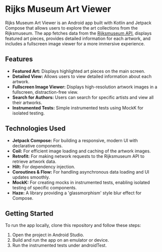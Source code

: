 # Rijks Museum Art Viewer

Rijks Museum Art Viewer is an Android app built with Kotlin and Jetpack Compose that allows users to explore the art collections from the Rijksmuseum. The app fetches data from the [Rijksmuseum API](https://data.rijksmuseum.nl/docs/api/), displays featured art pieces, provides detailed information for each artwork, and includes a fullscreen image viewer for a more immersive experience.

## Features
- **Featured Art:** Displays highlighted art pieces on the main screen.
- **Detailed View:** Allows users to view detailed information about each artwork.
- **Fullscreen Image Viewer:** Displays high-resolution artwork images in a fullscreen, distraction-free view.
- **Search for Authors:** Users can search for specific artists and view all their artworks.
- **Instrumented Tests:** Simple instrumented tests using MockK for isolated testing.

## Technologies Used
- **Jetpack Compose:** For building a responsive, modern UI with declarative components.
- **Coil:** For efficient image loading and caching of the artwork images.
- **Retrofit:** For making network requests to the Rijksmuseum API to retrieve artwork data.
- **Hilt:** For dependency injection.
- **Coroutines & Flow:** For handling asynchronous data loading and UI updates smoothly.
- **MockK:** For creating mocks in instrumented tests, enabling isolated testing of specific components.
- **Haze:** A library providing a 'glassmorphism' style blur effect for Compose.

## Getting Started

To run the app locally, clone this repository and follow these steps:

1. Open the project in Android Studio.
2. Build and run the app on an emulator or device.
3. Run the instrumented tests under androidTest.
